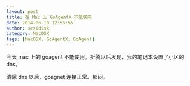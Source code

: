 ```yaml
---
layout: post
title: 在 Mac 上 GoAgentX 不能联网
date: 2014-06-10 12:55:55
author: scsidisk
category: MacOSX
tags: [MacOSX, GoAgentX, GoAgent]
---
```


今天 mac 上的 goagent 不能使用。折腾以后发现，我的笔记本设置了小区的dns。

清除 dns 以后，goagnet 连接正常。郁闷。